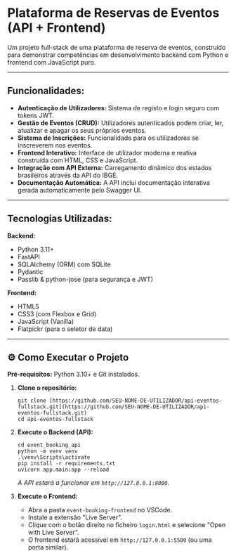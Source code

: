 # Plataforma de Reservas de Eventos (API + Frontend)
Um projeto full-stack de uma plataforma de reserva de eventos, construído para demonstrar competências em desenvolvimento backend com Python e frontend com JavaScript puro.

---

##  Funcionalidades:

* **Autenticação de Utilizadores:** Sistema de registo e login seguro com tokens JWT.
* **Gestão de Eventos (CRUD):** Utilizadores autenticados podem criar, ler, atualizar e apagar os seus próprios eventos.
* **Sistema de Inscrições:** Funcionalidade para os utilizadores se inscreverem nos eventos.
* **Frontend Interativo:** Interface de utilizador moderna e reativa construída com HTML, CSS e JavaScript.
* **Integração com API Externa:** Carregamento dinâmico dos estados brasileiros através da API do IBGE.
* **Documentação Automática:** A API inclui documentação interativa gerada automaticamente pelo Swagger UI.

---

 ## Tecnologias Utilizadas:

**Backend:**
* Python 3.11+
* FastAPI
* SQLAlchemy (ORM) com SQLite
* Pydantic
* Passlib & python-jose (para segurança e JWT)

**Frontend:**
* HTML5
* CSS3 (com Flexbox e Grid)
* JavaScript (Vanilla)
* Flatpickr (para o seletor de data)

---

## ⚙️ Como Executar o Projeto

**Pré-requisitos:** Python 3.10+ e Git instalados.

1.  **Clone o repositório:**
    ```
    git clone [https://github.com/SEU-NOME-DE-UTILIZADOR/api-eventos-fullstack.git](https://github.com/SEU-NOME-DE-UTILIZADOR/api-eventos-fullstack.git)
    cd api-eventos-fullstack
    ```

2.  **Execute o Backend (API):**
    ```
    cd event_booking_api
    python -m venv venv
    .\venv\Scripts\activate
    pip install -r requirements.txt 
    uvicorn app.main:app --reload
    ```
    *A API estará a funcionar em `http://127.0.0.1:8000`.*

3.  **Execute o Frontend:**
    * Abra a pasta `event-booking-frontend` no VSCode.
    * Instale a extensão "Live Server".
    * Clique com o botão direito no ficheiro `login.html` e selecione "Open with Live Server".
    * O frontend estará acessível em `http://127.0.0.1:5500` (ou uma porta similar).

